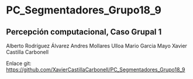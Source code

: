 # PC_Segmentadores_Grupo18_9

## Percepción computacional, Caso Grupal 1

Alberto Rodríguez Álvarez Andres Mollares Ulloa Mario Garcia Mayo Xavier Castilla Carbonell

Enlace git: https://github.com/XavierCastillaCarbonell/PC_Segmentadores_Grupo18_9
